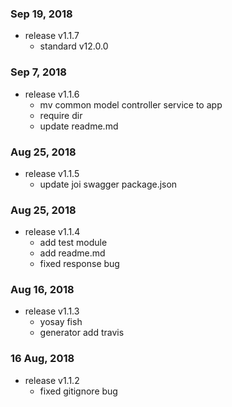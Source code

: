 ### Sep 19, 2018

  * release v1.1.7
    * standard v12.0.0

### Sep 7, 2018

  * release v1.1.6
    * mv common model controller service to app
    * require dir
    * update readme.md
    
### Aug 25, 2018
  
  * release v1.1.5
    * update joi swagger package.json

### Aug 25, 2018

  * release v1.1.4 
    * add test module 
    * add readme.md 
    * fixed response bug
    
### Aug 16, 2018

  * release v1.1.3
    * yosay fish 
    * generator add travis
    
### 16 Aug, 2018

  * release v1.1.2
    * fixed gitignore bug

